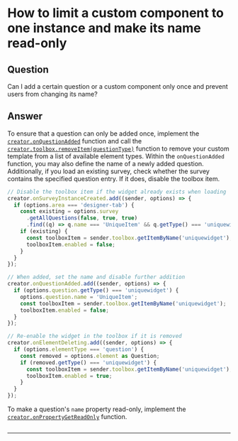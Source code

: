 # How to limit a custom component to one instance and make its name read-only
## Question

Can I add a certain question or a custom component only once and prevent users from changing its name?

## Answer

To ensure that a question can only be added once, implement the [`creator.onQuestionAdded`](https://surveyjs.io/survey-creator/documentation/api-reference/survey-creator#onQuestionAdded) function and call the [`creator.toolbox.removeItem(questionType)`](https://surveyjs.io/survey-creator/documentation/api-reference/questiontoolbox#removeItem) function to remove your custom template from a list of available element types. Within the `onQuestionAdded` function, you may also define the name of a newly added question.
Additionally, if you load an existing survey, check whether the survey contains the specified question entry. If it does, disable the toolbox item.
```js
// Disable the toolbox item if the widget already exists when loading
creator.onSurveyInstanceCreated.add((sender, options) => {
  if (options.area === 'designer-tab') {
    const existing = options.survey
      .getAllQuestions(false, true, true)
      .find((q) => q.name === 'UniqueItem' && q.getType() === 'uniquewidget');
    if (existing) {
      const toolboxItem = sender.toolbox.getItemByName('uniquewidget');
      toolboxItem.enabled = false;
    }
  }
});

// When added, set the name and disable further addition
creator.onQuestionAdded.add((sender, options) => {
  if (options.question.getType() === 'uniquewidget') {
    options.question.name = 'UniqueItem';
    const toolboxItem = sender.toolbox.getItemByName('uniquewidget');
    toolboxItem.enabled = false;
  }
});

// Re-enable the widget in the toolbox if it is removed
creator.onElementDeleting.add((sender, options) => {
  if (options.elementType === 'question') {
    const removed = options.element as Question;
    if (removed.getType() === 'uniquewidget') {
      const toolboxItem = sender.toolbox.getItemByName('uniquewidget');
      toolboxItem.enabled = true;
    }
  }
});
```
To make a question's `name` property read-only, implement the  [`creator.onPropertyGetReadOnly`](https://surveyjs.io/survey-creator/documentation/api-reference/survey-creator#onPropertyGetReadOnly) function.

```js
```
---